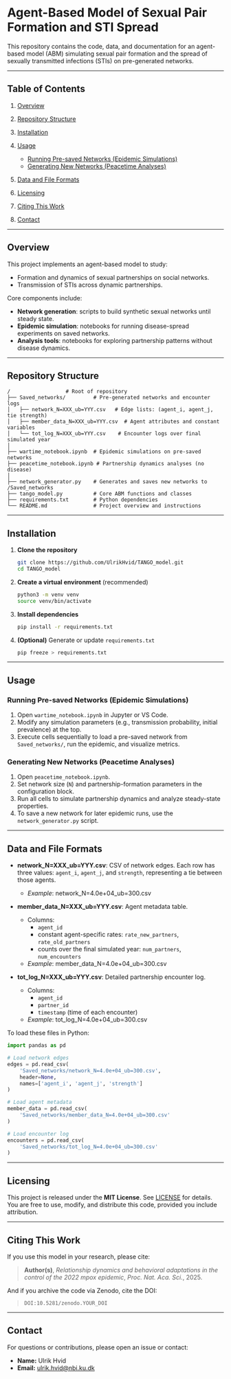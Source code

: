 # Agent-Based Model of Sexual Pair Formation and STI Spread

This repository contains the code, data, and documentation for an agent-based model (ABM) simulating sexual pair formation and the spread of sexually transmitted infections (STIs) on pre-generated networks.

---

## Table of Contents

1. [Overview](#overview)

2. [Repository Structure](#repository-structure)

3. [Installation](#installation)

4. [Usage](#usage)

   - [Running Pre-saved Networks (Epidemic Simulations)](#running-pre-saved-networks-epidemic-simulations)
   - [Generating New Networks (Peacetime Analyses)](#generating-new-networks-peacetime-analyses)

5. [Data and File Formats](#data-and-file-formats)

6. [Licensing](#licensing)

7. [Citing This Work](#citing-this-work)

8. [Contact](#contact)

---

## Overview

This project implements an agent-based model to study:

- Formation and dynamics of sexual partnerships on social networks.
- Transmission of STIs across dynamic partnerships.

Core components include:

- **Network generation**: scripts to build synthetic sexual networks until steady state.
- **Epidemic simulation**: notebooks for running disease-spread experiments on saved networks.
- **Analysis tools**: notebooks for exploring partnership patterns without disease dynamics.

---

## Repository Structure

```
/                  # Root of repository
├── Saved_networks/         # Pre-generated networks and encounter logs
│   ├── network_N=XXX_ub=YYY.csv   # Edge lists: (agent_i, agent_j, tie strength)
│   ├── member_data_N=XXX_ub=YYY.csv  # Agent attributes and constant variables
│   └── tot_log_N=XXX_ub=YYY.csv    # Encounter logs over final simulated year
│
├── wartime_notebook.ipynb  # Epidemic simulations on pre-saved networks
├── peacetime_notebook.ipynb # Partnership dynamics analyses (no disease)
│
├── network_generator.py    # Generates and saves new networks to /Saved_networks
├── tango_model.py          # Core ABM functions and classes
├── requirements.txt        # Python dependencies
└── README.md               # Project overview and instructions
```

---

## Installation

1. **Clone the repository**

   ```bash
   git clone https://github.com/UlrikHvid/TANGO_model.git
   cd TANGO_model
   ```

2. **Create a virtual environment** (recommended)

   ```bash
   python3 -m venv venv
   source venv/bin/activate
   ```

3. **Install dependencies**

   ```bash
   pip install -r requirements.txt
   ```

4. **(Optional)** Generate or update `requirements.txt`

   ```bash
   pip freeze > requirements.txt
   ```

---

## Usage

### Running Pre-saved Networks (Epidemic Simulations)

1. Open `wartime_notebook.ipynb` in Jupyter or VS Code.
2. Modify any simulation parameters (e.g., transmission probability, initial prevalence) at the top.
3. Execute cells sequentially to load a pre-saved network from `Saved_networks/`, run the epidemic, and visualize metrics.

### Generating New Networks (Peacetime Analyses)

1. Open `peacetime_notebook.ipynb`.
2. Set network size (`N`) and partnership-formation parameters in the configuration block.
3. Run all cells to simulate partnership dynamics and analyze steady-state properties.
4. To save a new network for later epidemic runs, use the `network_generator.py` script.

---

## Data and File Formats

- **network_N=XXX_ub=YYY.csv**: CSV of network edges. Each row has three values: `agent_i`, `agent_j`, and `strength`, representing a tie between those agents.
  - _Example_: network_N=4.0e+04_ub=300.csv

- **member_data_N=XXX_ub=YYY.csv**: Agent metadata table.
  - Columns:
    - `agent_id`
    - constant agent-specific rates: `rate_new_partners`, `rate_old_partners`
    - counts over the final simulated year: `num_partners`, `num_encounters`
  - _Example_: member_data_N=4.0e+04_ub=300.csv

- **tot_log_N=XXX_ub=YYY.csv**: Detailed partnership encounter log.
  - Columns:
    - `agent_id`
    - `partner_id`
    - `timestamp` (time of each encounter)
  - _Example_: tot_log_N=4.0e+04_ub=300.csv

To load these files in Python:

```python
import pandas as pd

# Load network edges
edges = pd.read_csv(
    'Saved_networks/network_N=4.0e+04_ub=300.csv',
    header=None,
    names=['agent_i', 'agent_j', 'strength']
)

# Load agent metadata
member_data = pd.read_csv(
    'Saved_networks/member_data_N=4.0e+04_ub=300.csv'
)

# Load encounter log
encounters = pd.read_csv(
    'Saved_networks/tot_log_N=4.0e+04_ub=300.csv'
)
```

---

## Licensing

This project is released under the **MIT License**. See [LICENSE](LICENSE) for details. You are free to use, modify, and distribute this code, provided you include attribution.

---

## Citing This Work

If you use this model in your research, please cite:

> **Author(s)**, _Relationship dynamics and behavioral adaptations in the control of the 2022 mpox epidemic_, _Proc. Nat. Aca. Sci._, 2025.

And if you archive the code via Zenodo, cite the DOI:

> `DOI:10.5281/zenodo.YOUR_DOI`

---

## Contact

For questions or contributions, please open an issue or contact:

- **Name:** Ulrik Hvid
- **Email:** [ulrik.hvid@nbi.ku.dk](mailto\:ulrik.hvid@nbi.ku.dk)

